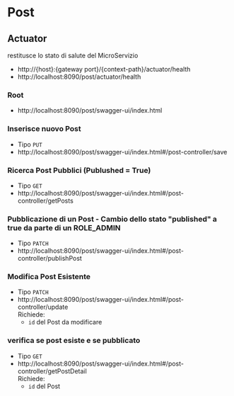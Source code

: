 # Post

## Actuator
restitusce lo stato di salute del MicroServizio
- http://{host}:{gateway port}/{context-path}/actuator/health
- http://localhost:8090/post/actuator/health

### Root
- http://localhost:8090/post/swagger-ui/index.html

### Inserisce nuovo Post
- Tipo `PUT`
- http://localhost:8090/post/swagger-ui/index.html#/post-controller/save

### Ricerca Post Pubblici (Publushed = True)
- Tipo `GET`
- http://localhost:8090/post/swagger-ui/index.html#/post-controller/getPosts

### Pubblicazione di un Post - Cambio dello stato "published" a true da parte di un ROLE_ADMIN
- Tipo `PATCH`
- http://localhost:8090/post/swagger-ui/index.html#/post-controller/publishPost

### Modifica Post Esistente
- Tipo `PATCH`
- http://localhost:8090/post/swagger-ui/index.html#/post-controller/update  
Richiede:
  - `id` del Post da modificare 

### verifica se post esiste e se pubblicato
- Tipo `GET`
- http://localhost:8090/post/swagger-ui/index.html#/post-controller/getPostDetail  
  Richiede:
  - `id` del Post 
